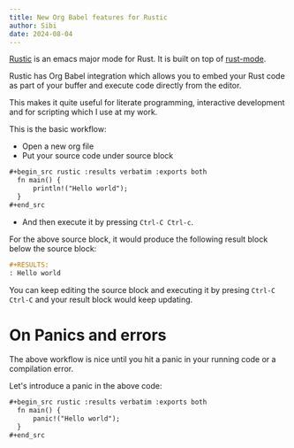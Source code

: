 ```yaml
---
title: New Org Babel features for Rustic
author: Sibi
date: 2024-08-04
---
```


[Rustic](https://github.com/emacs-rustic/rustic) is an emacs major mode for Rust. It is built on top of
[rust-mode](https://github.com/rust-lang/rust-mode).

Rustic has Org Babel integration which allows you to embed your Rust
code as part of your buffer and execute code directly from the editor.

This makes it quite useful for literate programming, interactive
development and for scripting which I use at my work.

This is the basic workflow:

- Open a new org file
- Put your source code under source block

``` org
#+begin_src rustic :results verbatim :exports both
  fn main() {
      println!("Hello world");
  }
#+end_src
```

- And then execute it by pressing `Ctrl-C Ctrl-c`.

For the above source block, it would produce the following result
block below the source block:

``` org
#+RESULTS:
: Hello world
```

You can keep editing the source block and executing it by presing
`Ctrl-C Ctrl-C` and your result block would keep updating.

# On Panics and errors

The above workflow is nice until you hit a panic in your running code
or a compilation error.

Let's introduce a panic in the above code:

``` org
#+begin_src rustic :results verbatim :exports both
  fn main() {
      panic!("Hello world");
  }
#+end_src
```

